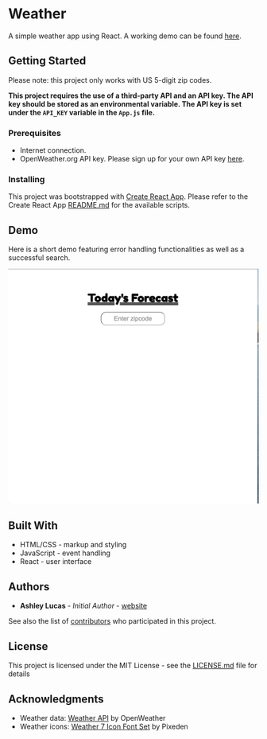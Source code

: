 # Weather

A simple weather app using React. A working demo can be found [here](https://devashrlucas.github.io/weatherapp/).

## Getting Started

Please note: this project only works with US 5-digit zip codes.

**This project requires the use of a third-party API and an API key. The API key should be stored as an environmental variable. The API key is set under the `API_KEY` variable in the `App.js` file.**

### Prerequisites

* Internet connection.
* OpenWeather.org API key. Please sign up for your own API key [here](https://openweathermap.org/api).

### Installing

This project was bootstrapped with [Create React App](https://github.com/facebook/create-react-app). Please refer to the Create React App [README.md](https://github.com/facebook/create-react-app/blob/master/packages/cra-template-typescript/template/README.md) for the available scripts.

## Demo

Here is a short demo featuring error handling functionalities as well as a successful search.

![demo](demo.gif)

## Built With

* HTML/CSS - markup and styling
* JavaScript - event handling
* React - user interface

## Authors

* **Ashley Lucas** - *Initial Author* - [website](https://devashrlucas.github.io/)

See also the list of [contributors](https://github.com/devashrlucas/weatherapp/graphs/contributors) who participated in this project.

## License

This project is licensed under the MIT License - see the [LICENSE.md](LICENSE.md) file for details

## Acknowledgments

* Weather data: [Weather API](https://openweathermap.org/api) by OpenWeather
* Weather icons: [Weather 7 Icon Font Set](https://www.pixeden.com/icon-fonts/weather-7-icon-font-set) by Pixeden

